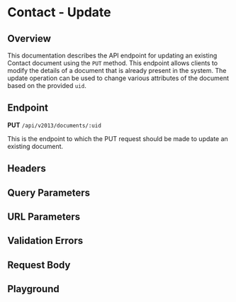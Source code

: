 <script setup>
import "../../style.css"
import SwaggerUI from "../../swagger/view/SwaggerUI.vue"
import swaggerJson from "../../swagger/json/contact/update.json";

const swaggerSpecs = [
  { json: swaggerJson, protected: true },
];
</script>

# Contact - Update

## Overview

This documentation describes the API endpoint for updating an existing Contact document using the `PUT` method. This endpoint allows clients to modify the details of a document that is already present in the system. The update operation can be used to change various attributes of the document based on the provided `uid`.

## Endpoint

**PUT** `/api/v2013/documents/:uid`

This is the endpoint to which the PUT request should be made to update an existing document.

## Headers
<!--@include: ../../components/common/header/authorization-realm.md-->

## Query Parameters
<!--@include: ../../components/common/query/schema.md-->

## URL Parameters
<!--@include: ../../components/common/url/uid.md-->

## Validation Errors
<!--@include: ../../components/common/validation-error.md-->

## Request Body
<!--@include: ../../components/contact/request-body.md-->

## Playground

<SwaggerUI :swaggerSpecs="swaggerSpecs"/>